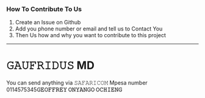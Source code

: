 ### How To Contribute To Us
1. Create an Issue on Github 
2. Add you phone number or email and tell us to Contact You
3. Then Us how and why you want to contribute to this project
-----------------------------------------------------------------


# 𝙶𝙰𝚄𝙵𝚁𝙸𝙳𝚄𝚂 MD

You can send anything via 𝚂𝙰𝙵𝙰𝚁𝙸𝙲𝙾𝙼 Mpesa number 0114575345<b>𝙶𝙴𝙾𝙵𝙵𝚁𝙴𝚈 𝙾𝙽𝚈𝙰𝙽𝙶𝙾 𝙾𝙲𝙷𝙸𝙴𝙽𝙶</b>
